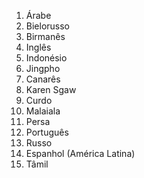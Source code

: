 1. Árabe
2. Bielorusso
3. Birmanês
4. Inglês
5. Indonésio
6. Jingpho
7. Canarês
8. Karen Sgaw
9. Curdo
10. Malaiala
11. Persa
12. Português
13. Russo
14. Espanhol (América Latina)
15. Tâmil